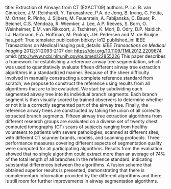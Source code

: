 title: Extraction of Airways from CT (EXACT'09)
authors: P. Lo, B. van Ginneken, J.M. Reinhardt, Y. Tarunashree, P.A. de Jong, B. Irving, C. Fetita, M. Ortner, R. Pinho, J. Sijbers, M. Feuerstein, A. Fabijanska, C. Bauer, R. Beichel, C.S. Mendoza, R. Wiemker, J. Lee, A.P. Reeves, S. Born, O. Weinheimer, E.M. van Rikxoort, J. Tschirren, K. Mori, B. Odry, D.P. Naidich, I.J. Hartmann, E.A. Hoffman, M. Prokop, J.H. Pedersen and M. de Bruijne
has_pdf: True
template: publication
bibkey: lo12
published_in: IEEE Transactions on Medical Imaging
pub_details: <i>IEEE Transactions on Medical Imaging</i> 2012;31:2093-2107
doi: https://doi.org/10.1109/TMI.2012.2209674
pmid: http://www.ncbi.nlm.nih.gov/pubmed/22855226
This paper describes a framework for establishing a reference airway tree segmentation, which was used to quantitatively evaluate fifteen different airway tree extraction algorithms in a standardized manner. Because of the sheer difficulty involved in manually constructing a complete reference standard from scratch, we propose to construct the reference using results from all algorithms that are to be evaluated. We start by subdividing each segmented airway tree into its individual branch segments. Each branch segment is then visually scored by trained observers to determine whether or not it is a correctly segmented part of the airway tree. Finally, the reference airway trees are constructed by taking the union of all correctly extracted branch segments. Fifteen airway tree extraction algorithms from different research groups are evaluated on a diverse set of twenty chest computed tomography (CT) scans of subjects ranging from healthy volunteers to patients with severe pathologies, scanned at different sites, with different CT scanner brands, models, and scanning protocols. Three performance measures covering different aspects of segmentation quality were computed for all participating algorithms. Results from the evaluation showed that no single algorithm could extract more than an average of 74\% of the total length of all branches in the reference standard, indicating substantial differences between the algorithms. A fusion scheme that obtained superior results is presented, demonstrating that there is complementary information provided by the different algorithms and there is still room for further improvements in airway segmentation algorithms.

